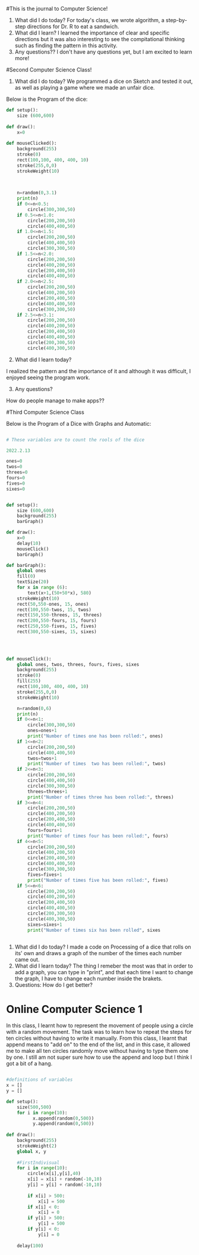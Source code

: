 #This is the journal to Computer Science!

1. What did I do today?
For today's class, we wrote algorithm, a step-by-step directions for Dr. R to eat a sandwich. 
2. What did I learn?
I learned the importance of clear and specific directions but it was also interesting to see the compitational thinking such as finding the pattern in this activity.
3. Any questions??
I don't have any questions yet, but I am excited to learn more!

#Second Computer Science Class!

1. What did I do today?
We programmed a dice on Sketch and tested it out, as well as playing a game where we made an  unfair dice.

Below is the Program of the dice:

```.py
def setup():
    size (600,600)
    
def draw():
    x=0
    
def mouseClicked():
    background(255)
    stroke(0)
    rect(100,100, 400, 400, 10)
    stroke(255,0,0)
    strokeWeight(10)

    
    
    n=random(0,3.1)
    print(n)
    if 0<=n<0.5:
        circle(300,300,50)
    if 0.5<=n<1.0:
        circle(200,200,50)
        circle(400,400,50)
    if 1.0<=n<1.5:
        circle(200,200,50)
        circle(400,400,50)
        circle(300,300,50)
    if 1.5<=n<2.0:
        circle(200,200,50)
        circle(400,200,50)
        circle(200,400,50)
        circle(400,400,50)
    if 2.0<=n<2.5:
        circle(200,200,50)
        circle(400,200,50)
        circle(200,400,50)
        circle(400,400,50)
        circle(300,300,50)
    if 2.5<=n<3.1:
        circle(200,200,50)
        circle(400,200,50)
        circle(200,400,50)
        circle(400,400,50)
        circle(200,300,50)
        circle(400,300,50)
```

2. What did I learn today?

I realized the pattern and the importance of it and although it was difficult, I enjoyed seeing the program work.

3. Any questions?

How do people manage to make apps??

#Third Computer Science Class

Below is the Program of a Dice with Graphs and Automatic:

```.py

# These variables are to count the rools of the dice

2022.2.13

ones=0
twos=0
threes=0
fours=0
fives=0
sixes=0


def setup():
    size (600,600)
    background(255)
    barGraph()

def draw():
    x=0
    delay(10)
    mouseClick()
    barGraph()

def barGraph():
    global ones
    fill(0)
    textSize(20)
    for x in range (6):
        text(x+1,(50+50*x), 580) 
    strokeWeight(10)
    rect(50,550-ones, 15, ones)
    rect(100,550-twos, 15, twos)
    rect(150,550-threes, 15, threes)
    rect(200,550-fours, 15, fours)
    rect(250,550-fives, 15, fives)
    rect(300,550-sixes, 15, sixes)

   
    

def mouseClick(): 
    global ones, twos, threes, fours, fives, sixes
    background(255) 
    stroke(0) 
    fill(255)
    rect(100,100, 400, 400, 10) 
    stroke(255,0,0) 
    strokeWeight(10)

    n=random(0,6)
    print(n)
    if 0<=n<1:
        circle(300,300,50)
        ones=ones+1
        print("Number of times one has been rolled:", ones)
    if 1<=n<2:
        circle(200,200,50)
        circle(400,400,50)
        twos=twos+1
        print("Number of times  two has been rolled:", twos)
    if 2<=n<3:
        circle(200,200,50)
        circle(400,400,50)
        circle(300,300,50)
        threes=threes+1
        print("Number of times three has been rolled:", threes)
    if 3<=n<4:
        circle(200,200,50)
        circle(400,200,50)
        circle(200,400,50)
        circle(400,400,50)
        fours=fours+1
        print("Number of times four has been rolled:", fours)
    if 4<=n<5:
        circle(200,200,50)
        circle(400,200,50)
        circle(200,400,50)
        circle(400,400,50)
        circle(300,300,50)
        fives=fives+1
        print("Number of times five has been rolled:", fives)
    if 5<=n<6:
        circle(200,200,50)
        circle(400,200,50)
        circle(200,400,50)
        circle(400,400,50)
        circle(200,300,50)
        circle(400,300,50)
        sixes=sixes+1
        print("Number of times six has been rolled", sixes
        
```
        
1. What did I do today?
I made a code on Processing of a dice that rolls on its' own and draws a graph of the number of the times each number came out.
2. What did I learn today?
The thing I remeber the most was that in order to add a graph, you can type in "print", and that each time I want to change the graph, I have to change each number inside the brakets.
3. Questions:
How do I get better?


# Online Computer Science 1

In this class, I learnt how to represent the movement of people using a circle with a random movement.
The task was to learn how to repeat the steps for ten circles without having to write it manually.
From this class, I learnt that append means to "add on" to the end of the list, and in this case, it allowed me to make all ten circles randomly move without having to type them one by one.
I still am not super sure how to use the append and loop but I think I got a bit of a hang.


```.py

#definitions of variables
x = []
y = []

def setup():
    size(500,500)
    for i in range(10):
          x.append(random(0,500))
          y.append(random(0,500))
        
def draw():
    background(255)
    strokeWeight(2)
    global x, y
    
    #FirstIndivisual
    for i in range(10):
        circle(x[i],y[i],40)
        x[i] = x[i] + random(-10,10)
        y[i] = y[i] + random(-10,10)
        
        if x[i] > 500:
            x[i] = 500
        if x[i] < 0:
            x[i] = 0
        if y[i] > 500:
            y[i] = 500
        if y[i] < 0:
            y[i] = 0
            
    delay(100)
    

```

